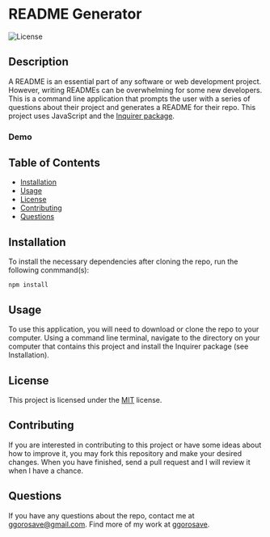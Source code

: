 # README Generator
![License](https://img.shields.io/badge/License-MIT-blue)

## Description
A README is an essential part of any software or web development project. However, writing READMEs can be overwhelming for some new developers. This is a command line application that prompts the user with a series of questions about their project and generates a README for their repo. This project uses JavaScript and the [Inquirer package](https://www.npmjs.com/package/inquirer/v/8.2.4).

### Demo


## Table of Contents 

- [Installation](#installation)
- [Usage](#usage)
- [License](#license)
- [Contributing](#contributing)
- [Questions](#questions)

## Installation

To install the necessary dependencies after cloning the repo, run the following conmmand(s):
  
```
npm install
```

## Usage

To use this application, you will need to download or clone the repo to your computer. Using a command line terminal, navigate to the directory on your computer that contains this project and install the Inquirer package (see Installation).

## License

This project is licensed under the 	[MIT](https://github.com/ggorosave/README_Generator/blob/main/LICENSE) license.

## Contributing

If you are interested in contributing to this project or have some ideas about how to improve it, you may fork this repository and make your desired changes. When you have finished, send a pull request and I will review it when I have a chance. 


## Questions

If you have any questions about the repo, contact me at [ggorosave@gmail.com](mailto:ggorosave@gmail.com). Find more of my work at [ggorosave](https://https://github.com/ggorosave).
